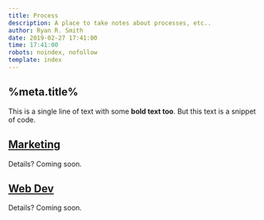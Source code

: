 ```yaml
---
title: Process
description: A place to take notes about processes, etc..
author: Ryan R. Smith
date: 2019-02-27 17:41:00
time: 17:41:00
robots: noindex, nofollow
template: index
---
```


## %meta.title%
This is a single line of text with some **bold text too**. But this text is a snippet of code.

## [Marketing](/process/marketing "Marketing process notes")
Details? Coming soon.

## [Web Dev](/process/webdev "Web Dev process notes")
Details? Coming soon.
